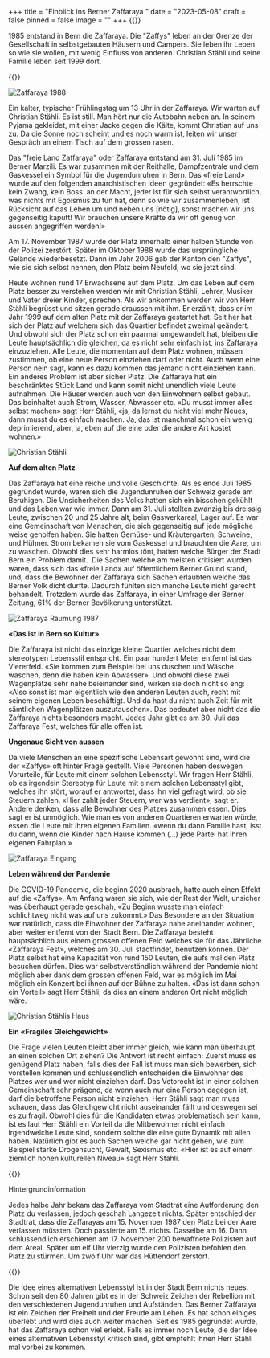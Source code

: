 +++
title = "Einblick ins Berner Zaffaraya "
date = "2023-05-08"
draft = false
pinned = false
image = ""
+++
{{<lead>}}

1985 entstand in Bern die Zaffaraya. Die "Zaffys" leben an der Grenze der Gesellschaft in selbstgebauten Häusern und Campers. Sie leben ihr Leben so wie sie wollen, mit wenig Einfluss von anderen. Christian Stähli und seine Familie leben seit 1999 dort.

{{</lead>}}

![Zaffaraya 1988](zaffaraya-1988.png)

Ein kalter, typischer Frühlingstag um 13 Uhr in der Zaffaraya. Wir warten auf Christian Stähli. Es ist still. Man hört nur die Autobahn neben an. In seinem Pyjama gekleidet, mit einer Jacke gegen die Kälte, kommt Christian auf uns zu. Da die Sonne noch scheint und es noch warm ist, leiten wir unser Gespräch an einem Tisch auf dem grossen rasen.

Das "freie Land Zaffaraya" oder Zaffaraya entstand am 31. Juli 1985 im Berner Marzili. Es war zusammen mit der Reithalle, Dampfzentrale und dem Gaskessel ein Symbol für die Jugendunruhen in Bern. Das «freie Land» wurde auf den folgenden anarchistischen Ideen gegründet: «Es herrschte kein Zwang, kein Boss  an der Macht, jeder ist für sich selbst verantwortlich, was nichts mit Egoismus zu tun hat, denn so wie wir zusammenleben, ist Rücksicht auf das Leben um und neben uns \[nötig], sonst machen wir uns gegenseitig kaputt! Wir brauchen unsere Kräfte da wir oft genug von aussen angegriffen werden!»

Am 17. November 1987 wurde der Platz innerhalb einer halben Stunde von der Polizei zerstört. Später im Oktober 1988 wurde das ursprüngliche Gelände wiederbesetzt. Dann im Jahr 2006 gab der Kanton den "Zaffys", wie sie sich selbst nennen, den Platz beim Neufeld, wo sie jetzt sind.

Heute wohnen rund 17 Erwachsene auf dem Platz. Um das Leben auf dem Platz besser zu verstehen werden wir mit Christian Stähli, Lehrer, Musiker und Vater dreier Kinder, sprechen. Als wir ankommen werden wir von Herr Stähli begrüsst und sitzen gerade draussen mit ihm. Er erzählt, dass er im Jahr 1999 auf dem alten Platz mit der Zaffaraya gestartet hat. Seit her hat sich der Platz auf welchem sich das Quartier befindet zweimal geändert. Und obwohl sich der Platz schon ein paarmal umgewandelt hat, bleiben die Leute hauptsächlich die gleichen, da es nicht sehr einfach ist, ins Zaffaraya einzuziehen. Alle Leute, die momentan auf dem Platz wohnen, müssen zustimmen, ob eine neue Person einziehen darf oder nicht. Auch wenn eine Person nein sagt, kann es dazu kommen das jemand nicht einziehen kann. Ein anderes Problem ist aber sicher Platz. Die Zaffaraya hat ein beschränktes Stück Land und kann somit nicht unendlich viele Leute aufnahmen. Die Häuser werden auch von den Einwohnern selbst gebaut. Das beinhaltet auch Strom, Wasser, Abwasser etc. «Du musst immer alles selbst machen» sagt Herr Stähli, «ja, da lernst du nicht viel mehr Neues, dann musst du es einfach machen. Ja, das ist manchmal schon ein wenig deprimierend, aber, ja, eben auf die eine oder die andere Art kostet wohnen.»

![Christian Stähli](christian-stahli.png)

**Auf dem alten Platz**

Das Zaffaraya hat eine reiche und volle Geschichte. Als es ende Juli 1985 gegründet wurde, waren sich die Jugendunruhen der Schweiz gerade am Beruhigen. Die Unsicherheiten des Volks hatten sich ein bisschen gekühlt und das Leben war wie immer. Dann am 31. Juli stellten zwanzig bis dreissig Leute, zwischen 20 und 25 Jahre alt, beim Gaswerkareal, Lager auf. Es war eine Gemeinschaft von Menschen, die sich gegenseitig auf jede mögliche weise geholfen haben. Sie hatten Gemüse- und Kräutergarten, Schweine, und Hühner. Strom bekamen sie vom Gaskessel und brauchten die Aare, um zu waschen. Obwohl dies sehr harmlos tönt, hatten welche Bürger der Stadt Bern ein Problem damit.  Die Sachen welche am meisten kritisiert wurden waren, dass sich das «freie Land» auf öffentlichem Berner Grund stand, und, dass die Bewohner der Zaffaraya sich Sachen erlaubten welche das Berner Volk dicht durfte. Dadurch fühlten sich manche Leute nicht gerecht behandelt. Trotzdem wurde das Zaffaraya, in einer Umfrage der Berner Zeitung, 61% der Berner Bevölkerung unterstützt.

![Zaffaraya Räumung 1987](zaffaraya-raumung.png)

**«Das ist in Bern so Kultur»**

Die Zaffaraya ist nicht das einzige kleine Quartier welches nicht dem stereotypen Lebensstil entspricht. Ein paar hundert Meter entfernt ist das Viererfeld. «Sie kommen zum Beispiel bei uns duschen und Wäsche waschen, denn die haben kein Abwasser». Und obwohl diese zwei Wagenplätze sehr nahe beieinander sind, wirken sie doch nicht so eng: «Also sonst ist man eigentlich wie den anderen Leuten auch, recht mit seinem eigenen Leben beschäftigt. Und da hast du nicht auch Zeit für mit sämtlichen Wagenplätzen auszutauschen». Das bedeutet aber nicht das die Zaffaraya nichts besonders macht. Jedes Jahr gibt es am 30. Juli das Zaffaraya Fest, welches für alle offen ist.



**Ungenaue Sicht von aussen**

Da viele Menschen an eine spezifische Lebensart gewohnt sind, wird die der «Zaffys» oft hinter Frage gestellt. Viele Personen haben deswegen Vorurteile, für Leute mit einem solchen Lebensstyl. Wir fragen Herr Stähli, ob es irgendein Stereotyp für Leute mit einem solchen Lebensstyl gibt, welches ihn stört, worauf er antwortet, dass ihn viel gefragt wird, ob sie Steuern zahlen. «Hier zahlt jeder Steuern, wer was verdient», sagt er. Andere denken, dass alle Bewohner des Platzes zusammen essen. Dies sagt er ist unmöglich. Wie man es von anderen Quartieren erwarten würde, essen die Leute mit ihren eigenen Familien. «wenn du dann Familie hast, isst du dann, wenn die Kinder nach Hause kommen (…) jede Partei hat ihren eigenen Fahrplan.»

![Zaffaraya Eingang](zaffaraya-eingang.png)



**Leben während der Pandemie**

Die COVID-19 Pandemie, die beginn 2020 ausbrach, hatte auch einen Effekt auf die «Zaffys». Am Anfang waren sie sich, wie der Rest der Welt, unsicher was überhaupt gerade geschah, «Zu Beginn wusste man einfach schlichtweg nicht was auf uns zukommt.» Das Besondere an der Situation war natürlich, dass die Einwohner der Zaffaraya nahe aneinander wohnen, aber weiter entfernt von der Stadt Bern. Die Zaffaraya besteht hauptsächlich aus einem grossen offenen Feld welches sie für das Jährliche «Zaffaraya Fest», welches am 30. Juli stadtfindet, benutzen können. Der Platz selbst hat eine Kapazität von rund 150 Leuten, die aufs mal den Platz besuchen dürfen. Dies war selbstverständlich während der Pandemie nicht möglich aber dank dem grossen offenen Feld, war es möglich im Mai möglich ein Konzert bei ihnen auf der Bühne zu halten. «Das ist dann schon ein Vorteil» sagt Herr Stähli, da dies an einem anderen Ort nicht möglich wäre.

![Christian Stählis Haus](christian-stahlis-haus.png)

**Ein «Fragiles Gleichgewicht»**

Die Frage vielen Leuten bleibt aber immer gleich, wie kann man überhaupt an einen solchen Ort ziehen? Die Antwort ist recht einfach: Zuerst muss es genügend Platz haben, falls dies der Fall ist muss man sich bewerben, sich vorstellen kommen und schlussendlich entscheiden die Einwohner des Platzes wer und wer nicht einziehen darf. Das Vetorecht ist in einer solchen Gemeinschaft sehr prägend, da wenn auch nur eine Person dagegen ist, darf die betroffene Person nicht einziehen. Herr Stähli sagt man muss schauen, dass das Gleichgewicht nicht auseinander fällt und deswegen sei es zu fragil. Obwohl dies für die Kandidaten etwas problematisch sein kann, ist es laut Herr Stähli ein Vorteil da die Mitbewohner nicht einfach irgendwelche Leute sind, sondern solche die eine gute Dynamik mit allen haben. Natürlich gibt es auch Sachen welche gar nicht gehen, wie zum Beispiel starke Drogensucht, Gewalt, Sexismus etc. «Hier ist es auf einem ziemlich hohen kulturellen Niveau» sagt Herr Stähli.

{{<box>}}

Hintergrundinformation

Jedes halbe Jahr bekam das Zaffaraya vom Stadtrat eine Aufforderung den Platz du verlassen, jedoch geschah Langezeit nichts. Später entschied der Stadtrat, dass die Zaffarayas am 15. November 1987 den Platz bei der Aare verlassen müssten. Doch passierte am 15. nichts. Dasselbe am 16. Dann schlussendlich erschienen am 17. November 200 bewaffnete Polizisten auf dem Areal. Später um elf Uhr vierzig wurde den Polizisten befohlen den Platz zu stürmen. Um zwölf Uhr war das Hüttendorf zerstört.

{{</box>}}

Die Idee eines alternativen Lebensstyl ist in der Stadt Bern nichts neues. Schon seit den 80 Jahren gibt es in der Schweiz Zeichen der Rebellion mit den verschiedenen Jugendunruhen und Aufständen. Das Berner Zaffaraya ist ein Zeichen der Freiheit und der Freude am Leben. Es hat schon einiges überlebt und wird dies auch weiter machen. Seit es 1985 gegründet wurde, hat das Zaffaraya schon viel erlebt. Falls es immer noch Leute, die der Idee eines alternativen Lebensstyl kritisch sind, gibt empfehlt ihnen Herr Stähli mal vorbei zu kommen.